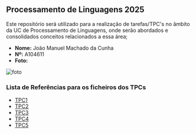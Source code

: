 ## Processamento de Linguagens 2025

<p>Este repositório será utilizado para a realização de tarefas/TPC's no âmbito da UC de Processamento de Linguagens, onde serão abordados e consolidados conceitos relacionados a essa área;</p>

- **Nome:** João Manuel Machado da Cunha
- **Nº:** A104611
- **Foto:**

![foto](https://avatars.githubusercontent.com/u/131183584?v=4)

### Lista de Referências para os ficheiros dos TPCs

- [TPC1](./TPC1)
- [TPC2](./TPC2)
- [TPC3](./TPC3)
- [TPC4](./TPC4)
- [TPC5](./TPC5)

